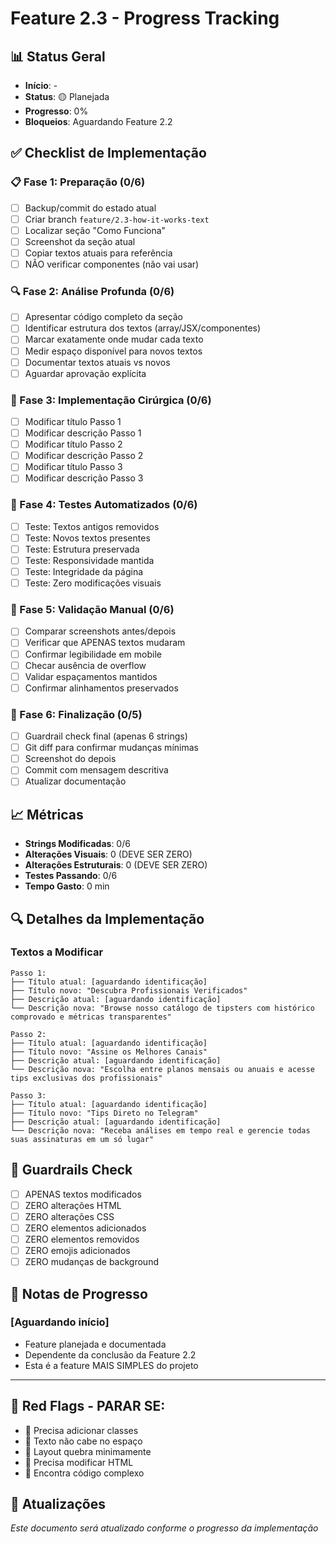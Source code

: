 # Feature 2.3 - Progress Tracking

## 📊 Status Geral
- **Início**: -
- **Status**: 🟡 Planejada
- **Progresso**: 0%
- **Bloqueios**: Aguardando Feature 2.2

## ✅ Checklist de Implementação

### 📋 Fase 1: Preparação (0/6)
- [ ] Backup/commit do estado atual
- [ ] Criar branch `feature/2.3-how-it-works-text`
- [ ] Localizar seção "Como Funciona"
- [ ] Screenshot da seção atual
- [ ] Copiar textos atuais para referência
- [ ] NÃO verificar componentes (não vai usar)

### 🔍 Fase 2: Análise Profunda (0/6)
- [ ] Apresentar código completo da seção
- [ ] Identificar estrutura dos textos (array/JSX/componentes)
- [ ] Marcar exatamente onde mudar cada texto
- [ ] Medir espaço disponível para novos textos
- [ ] Documentar textos atuais vs novos
- [ ] Aguardar aprovação explícita

### 🔧 Fase 3: Implementação Cirúrgica (0/6)
- [ ] Modificar título Passo 1
- [ ] Modificar descrição Passo 1
- [ ] Modificar título Passo 2
- [ ] Modificar descrição Passo 2
- [ ] Modificar título Passo 3
- [ ] Modificar descrição Passo 3

### 🧪 Fase 4: Testes Automatizados (0/6)
- [ ] Teste: Textos antigos removidos
- [ ] Teste: Novos textos presentes
- [ ] Teste: Estrutura preservada
- [ ] Teste: Responsividade mantida
- [ ] Teste: Integridade da página
- [ ] Teste: Zero modificações visuais

### 🎨 Fase 5: Validação Manual (0/6)
- [ ] Comparar screenshots antes/depois
- [ ] Verificar que APENAS textos mudaram
- [ ] Confirmar legibilidade em mobile
- [ ] Checar ausência de overflow
- [ ] Validar espaçamentos mantidos
- [ ] Confirmar alinhamentos preservados

### 📝 Fase 6: Finalização (0/5)
- [ ] Guardrail check final (apenas 6 strings)
- [ ] Git diff para confirmar mudanças mínimas
- [ ] Screenshot do depois
- [ ] Commit com mensagem descritiva
- [ ] Atualizar documentação

## 📈 Métricas
- **Strings Modificadas**: 0/6
- **Alterações Visuais**: 0 (DEVE SER ZERO)
- **Alterações Estruturais**: 0 (DEVE SER ZERO)
- **Testes Passando**: 0/6
- **Tempo Gasto**: 0 min

## 🔍 Detalhes da Implementação

### Textos a Modificar
```
Passo 1:
├── Título atual: [aguardando identificação]
├── Título novo: "Descubra Profissionais Verificados"
├── Descrição atual: [aguardando identificação]
└── Descrição nova: "Browse nosso catálogo de tipsters com histórico comprovado e métricas transparentes"

Passo 2:
├── Título atual: [aguardando identificação]
├── Título novo: "Assine os Melhores Canais"
├── Descrição atual: [aguardando identificação]
└── Descrição nova: "Escolha entre planos mensais ou anuais e acesse tips exclusivas dos profissionais"

Passo 3:
├── Título atual: [aguardando identificação]
├── Título novo: "Tips Direto no Telegram"
├── Descrição atual: [aguardando identificação]
└── Descrição nova: "Receba análises em tempo real e gerencie todas suas assinaturas em um só lugar"
```

## 🚨 Guardrails Check
- [ ] APENAS textos modificados
- [ ] ZERO alterações HTML
- [ ] ZERO alterações CSS
- [ ] ZERO elementos adicionados
- [ ] ZERO elementos removidos
- [ ] ZERO emojis adicionados
- [ ] ZERO mudanças de background

## 📝 Notas de Progresso

### [Aguardando início]
- Feature planejada e documentada
- Dependente da conclusão da Feature 2.2
- Esta é a feature MAIS SIMPLES do projeto

---

## 🎯 Red Flags - PARAR SE:
- 🚫 Precisa adicionar classes
- 🚫 Texto não cabe no espaço
- 🚫 Layout quebra minimamente
- 🚫 Precisa modificar HTML
- 🚫 Encontra código complexo

## 🔄 Atualizações
*Este documento será atualizado conforme o progresso da implementação*